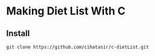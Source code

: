 # Making Diet List With C
 
## Install
```
git clone https://github.com/cihatasir/c-dietList.git
```
